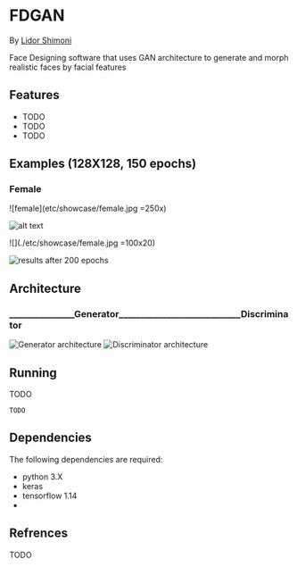 # FDGAN
By [Lidor Shimoni](https://github.com/lidorshimoni)

Face Designing software that uses GAN architecture to generate and morph realistic faces by facial features

## Features
* TODO
* TODO
* TODO




## Examples (128X128, 150 epochs)

### Female

![female](etc/showcase/female.jpg =250x) 

![alt text](https://github.com/[username]/[reponame]/blob/[branch]/etc/showcase/female.jpg?raw=true)

![](./etc/showcase/female.jpg =100x20)


![results after 200 epochs](etc/showcase/anime_face_gan_64_results.png "results after 200 epochs" ) 



## Architecture
### _______________Generator____________________________Discriminator
![Generator architecture](etc/showcase/generator.png "Generator architecture") ![Discriminator architecture](etc/showcase/discriminator.png "Discriminator architecture")




## Running
TODO
<!--For a simulation with joystick controller use:-->


```
TODO
```


<!--For a simulation with move_base controller use:-->


<!--```-->
<!--roslaunch move_base_slam.launch-->
<!--```-->

<!--For autonomous exploration use:-->


<!--```-->
<!--roslaunch lite_exploration.launch-->
<!--```-->


## Dependencies
The following dependencies are required:
* python 3.X
* keras
* tensorflow 1.14
* 
<!--### Optional-->
<!--* Explore_lite-->

 ## Refrences 
 TODO